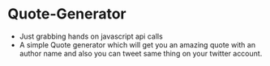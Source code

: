 # Quote-Generator
- Just grabbing hands on javascript api calls 
- A simple Quote generator which will get you an amazing quote with an author name and also you can tweet same thing on your twitter account.
